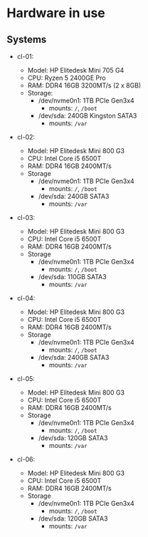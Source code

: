 # Hardware in use

## Systems

- cl-01:
  - Model: HP Elitedesk Mini 705 G4
  - CPU: Ryzen 5 2400GE Pro
  - RAM: DDR4 16GB 3200MT/s (2 x 8GB)
  - Storage:
    - /dev/nvme0n1: 1TB PCIe Gen3x4
      - mounts: `/`, `/boot` 
    - /dev/sda: 240GB Kingston SATA3
      - mounts: `/var`

- cl-02:
  - Model: HP Elitedesk Mini 800 G3
  - CPU: Intel Core i5 6500T
  - RAM: DDR4 16GB 2400MT/s
  - Storage
    - /dev/nvme0n1: 1TB PCIe Gen3x4
      - mounts: `/`, `/boot` 
    - /dev/sda: 240GB SATA3
      - mounts: `/var`
    
- cl-03:
  - Model: HP Elitedesk Mini 800 G3
  - CPU: Intel Core i5 6500T
  - RAM: DDR4 16GB 2400MT/s
  - Storage
    - /dev/nvme0n1: 1TB PCIe Gen3x4
      - mounts: `/`, `/boot` 
    - /dev/sda: 110GB SATA3
      - mounts: `/var`

- cl-04:
  - Model: HP Elitedesk Mini 800 G3
  - CPU: Intel Core i5 6500T
  - RAM: DDR4 16GB 2400MT/s
  - Storage
    - /dev/nvme0n1: 1TB PCIe Gen3x4
      - mounts: `/`, `/boot` 
    - /dev/sda: 240GB SATA3
      - mounts: `/var`

- cl-05:
  - Model: HP Elitedesk Mini 800 G3
  - CPU: Intel Core i5 6500T
  - RAM: DDR4 16GB 2400MT/s
  - Storage
    - /dev/nvme0n1: 1TB PCIe Gen3x4
      - mounts: `/`, `/boot` 
    - /dev/sda: 120GB SATA3
      - mounts: `/var`

- cl-06:
  - Model: HP Elitedesk Mini 800 G3
  - CPU: Intel Core i5 6500T
  - RAM: DDR4 16GB 2400MT/s
  - Storage
    - /dev/nvme0n1: 1TB PCIe Gen3x4
      - mounts: `/`, `/boot` 
    - /dev/sda: 120GB SATA3
      - mounts: `/var`
